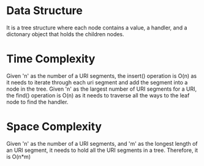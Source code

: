 # Data Structure
It is a tree structure where each node contains a value, a handler, and a dictonary object that holds the children nodes.

# Time Complexity
Given 'n' as the number of a URI segments, the insert() operation is O(n) as it needs to iterate through each uri segment and add
the segment into a node in the tree.
Given 'n' as the largest number of URI segments for a URI, the find() operation is O(n) as it needs to traverse all the ways to the leaf node to find the handler.

# Space Complexity
Given 'n' as the number of a URI segments, and 'm' as the longest length of an URI segment, it needs to hold all the URI 
segments in a tree. Therefore, it is O(n*m)